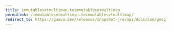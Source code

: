 ```yaml
---
title: immutablesetmultimap.toimmutablesetmultimap
permalink: /immutablesetmultimap.toimmutablesetmultimap/
redirect_to: https://guava.dev/releases/snapshot-jre/api/docs/com/google/common/collect/ImmutableSetMultimap.html#toImmutableSetMultimap-java.util.function.Function-java.util.function.Function-
---
```

